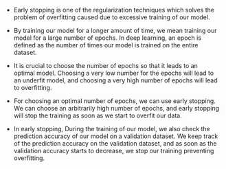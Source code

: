 - Early stopping is one of the regularization techniques which solves the problem of overfitting caused due to excessive training of our model.

- By training our model for a longer amount of time, we mean training our model for a large number of epochs. In deep learning, an epoch is defined as the number of times our model is trained on the entire dataset.

- It is crucial to choose the number of epochs so that it leads to an optimal model. Choosing a very low number for the epochs will lead to an underfit model, and choosing a very high number of epochs will lead to overfitting.

- For choosing an optimal number of epochs, we can use early stopping. We can choose an arbitrarily high number of epochs, and early stopping will stop the training as soon as we start to overfit our data.

- In early stopping, During the training of our model, we also check the prediction accuracy of our model on a validation dataset. We keep track of the prediction accuracy on the validation dataset, and as soon as the validation accuracy starts to decrease, we stop our training preventing overfitting.